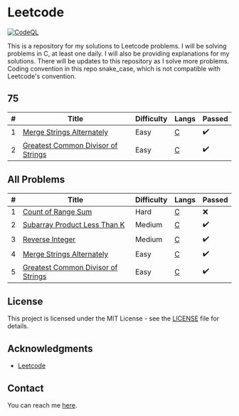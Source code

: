 # Leetcode

[![CodeQL](https://github.com/mldxo/leetcode/actions/workflows/codeql.yml/badge.svg)](https://github.com/mldxo/leetcode/actions/workflows/codeql.yml)

This is a repository for my solutions to Leetcode problems. I will be solving problems in C, at least one daily. I will also be providing explanations for my solutions. There will be updates to this repository as I solve more problems. Coding convention in this repo snake_case, which is not compatible with Leetcode's convention.

## 75

| # | Title | Difficulty | Langs | Passed |
|---| ----- | ---------- | -------- | ---- |
| 1 | [Merge Strings Alternately](https://leetcode.com/problems/merge-strings-alternately/) | Easy | [C](merge-strings-alternately/main.c) | ✔️ |
| 2 | [Greatest Common Divisor of Strings](https://leetcode.com/problems/greatest-common-divisor-of-strings/) | Easy | [C](greatest-common-divisor-of-strings/main.c) | ✔️ |

## All Problems

| # | Title | Difficulty | Langs | Passed |
|---| ----- | ---------- | -------- | ---- |
| 1 | [Count of Range Sum](https://leetcode.com/problems/count-of-range-sum/) | Hard | [C](count-of-range-sum/main.c) | ❌ |
| 2 | [Subarray Product Less Than K](https://leetcode.com/problems/subarray-product-less-than-k/) | Medium | [C](subarray-product-less-than-k/main.c) | ✔️ |
| 3 | [Reverse Integer](https://leetcode.com/problems/reverse-integer/) | Medium | [C](reverse-integer/main.c) | ✔️ |
| 4 | [Merge Strings Alternately](https://leetcode.com/problems/merge-strings-alternately/) | Easy | [C](merge-strings-alternately/main.c) | ✔️ |
| 5 | [Greatest Common Divisor of Strings](https://leetcode.com/problems/greatest-common-divisor-of-strings/) | Easy | [C](greatest-common-divisor-of-strings/main.c) | ✔️ |
<!-- This marks table end for mldxo.github.io/leetcode scraper -->

## License

This project is licensed under the MIT License - see the [LICENSE](LICENSE) file for details.

## Acknowledgments

* [Leetcode](https://leetcode.com/)

## Contact

You can reach me [here](https://mldxo.github.io/).
